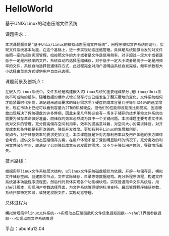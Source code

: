 # HelloWorld
基于UNIX/Linux的动态压缩文件系统

课题需求：

    本次课题题目是“基于Unix/Linux的模拟动态压缩文件系统”，用程序模拟文件系统的运行，实现文件系统基本功能，在这个基础上，进一步实现动态压缩管理。具体是系统能够自发的对文件按照一定的规则实现管理，如按照文件的大小或者是文件是使用频率，对于超过一定大小或者是低于一定是用频率的文件，系统自动的选择压缩储存，对于低于一定大小或者是高于一定是用频率的文件，系统自动选择普通储存方式，此过程完全对用户透明由系统自发完成，频率参数和大小选择由菜单方式提供用户自自己选择。

课题前景及创新点：

    在嵌入式Linux系统中，文件系统是构建嵌入式Linux系统的重要组成部分,是Linux/Unix系统不可或缺的组件。随着数据的爆炸式增长储存行业已经发生了翻天覆地的变化，文件系统如何才能紧跟时代步伐，满足越来越高要求的储存需求呢？硬盘的成本容量几乎每年以40%的速度增长，现在市场上已经可以看到容量为2TB的机械硬盘，但他们的性能却没能按比例提高，固态硬盘出现解决了传统硬盘的许多弊病，因此未来几年势必会有一场关于储存的技术革命文件系统也需要为储存革命做好准备，而储存的效率必然成为其中一个关键问题。本次课题主要考虑文件系统对文件的管理，充分提高储存空间利用率，效率的提高意味着，对空间大小的需求降低，对开发成本和条件都是有所改善的。降低开发难度。更加有利于Linux的发展和创新。
    现如今，对于储存效率的要求更加关注，本次课题就是针对内存利用率以及用户体验的多方面综合考虑，提供文件动态压缩储存方案，在用户体验不至于受到明显破坏的情况下，充分高效的利用文件储存空间，即满足了公司降低成本长远发展的需求，又不至于降低用户体验，导致市场丢失。

技术路线：

    根据实际linux文件系统层次结构，以linux文件系统磁盘组织为依据，开辟一块储存区，模拟文件储存空间，创建索引节点，文件实际储存，目录等等数据结构。再分析程序流程，构建文件系统基本功能程序流程图，然后代码具体实现各个功能模块现。实现普通简单文件系统后，用shell脚本，实现用户参数选择界面，为文件系统管理提供标准支持。最后管理程序捕获参数，系统扫描特定区域，或特定权限文件，实现动态管理。
    
总体过程为:

    模拟常规简单linux文件系统-->实现动态压缩函数和文件信息提取函数-->shell界面参数提取-->实现动态文件系统管理

平台：ubuntu12.04
